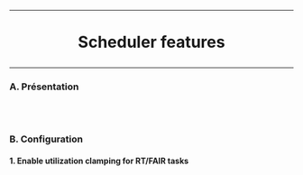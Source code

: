 ---------------------------------------------------------------------------------
# <p align='center'> Scheduler features </p>
---------------------------------------------------------------------------------
### A. Présentation

<br />
<br />

### B. Configuration
#### 1. Enable utilization clamping for RT/FAIR tasks
<br />
